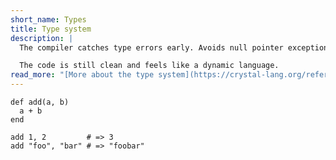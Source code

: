 ```yaml
---
short_name: Types
title: Type system
description: |
  The compiler catches type errors early. Avoids null pointer exceptions at runtime.

  The code is still clean and feels like a dynamic language.
read_more: "[More about the type system](https://crystal-lang.org/reference/syntax_and_semantics/types_and_methods.html)"
---
```

```crystal
def add(a, b)
  a + b
end

add 1, 2         # => 3
add "foo", "bar" # => "foobar"
```

